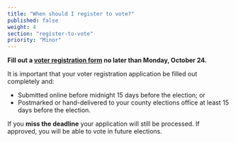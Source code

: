 ```yaml
---
title: "When should I register to vote?"
published: false
weight: 4
section: "register-to-vote"
priority: "Minor"
---
```



**Fill out a [voter registration form](http://registertovote.ca.gov/) no later than Monday, October 24.**  

It is important that your voter registration application be filled out completely and:  
- Submitted online before midnight 15 days before the election; or  
- Postmarked or hand-delivered to your county elections office at least 15 days before the election.  

If you **miss the deadline** your application will still be processed.  If approved, you will be able to vote in future elections.
